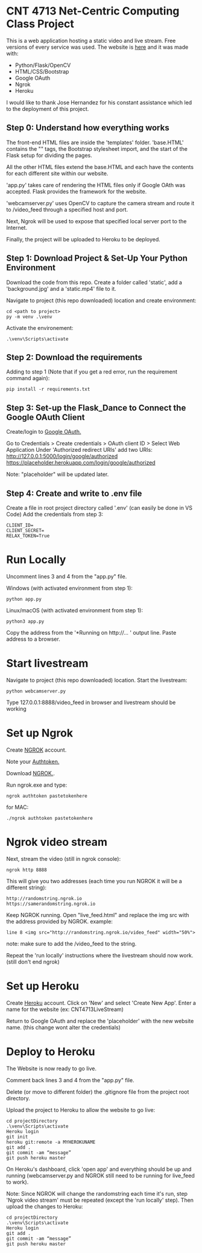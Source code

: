 #	CNT 4713 Net-Centric Computing Class Project

This is a web application hosting a static video and live stream.
Free versions of every service was used.
The website is <a href="https://cnt-webstream.herokuapp.com/">here</a> and it was made with:
<ul>
	<li>Python/Flask/OpenCV</li>
	<li>HTML/CSS/Bootstrap</li>
	<li>Google OAuth</li>
	<li>Ngrok</li>
	<li>Heroku</li>
</ul>

I would like to thank Jose Hernandez for his constant assistance which led to the deployment of this project.
<h2>Step 0: Understand how everything works</h2>
The front-end HTML files are inside the 'templates' folder. 
'base.HTML' contains the "<head>" tags, the Bootstrap stylesheet import, and the start of the Flask setup for dividing the pages.

All the other HTML files extend the base.HTML and each have the contents for each different site within our website.

'app.py' takes care of rendering the HTML files only if Google OAth was accepted. Flask provides the framework for the website.

'webcamserver.py' uses OpenCV to capture the camera stream and route it to /video_feed through a specified host and port.

Next, Ngrok will be used to expose that specified local server port to the Internet.

Finally, the project will be uploaded to Heroku to be deployed.

<h2>Step 1: Download Project & Set-Up Your Python Environment</h2>

Download the code from this repo.
Create a folder called 'static', add a 'background.jpg' and a 'static.mp4' file to it.

Navigate to project (this repo downloaded) location and create environment:
```
cd <path to project>
py -m venv .\venv
```

Activate the environement:
```
.\venv\Scripts\activate
```

<h2>Step 2: Download the requirements</h2>
Adding to step 1 (Note that if you get a red error, run the requirement command again):

```
pip install -r requirements.txt
```

<h2>Step 3: Set-up the Flask_Dance to Connect the Google OAuth Client</h2>
Create/login to <a href="https://console.cloud.google.com/apis/dashboard">Google OAuth.</a>

Go to Credentials > Create credentials > OAuth client ID > Select Web Application
Under 'Authorized redirect URIs' add two URIs:
http://127.0.0.1:5000/login/google/authorized
https://placeholder.herokuapp.com/login/google/authorized

Note: "placeholder" will be updated later.

<h2>Step 4: Create and write to .env file</h2>
Create a file in root project directory called '.env' (can easily be done in VS Code)
Add the credentials from step 3:

```
CLIENT_ID=
CLIENT_SECRET=
RELAX_TOKEN=True
```

# Run Locally

Uncomment lines 3 and 4 from the "app.py" file.

Windows (with activated environment from step 1):
```
python app.py
```

Linux/macOS (with activated environment from step 1):
```
python3 app.py
```
Copy the address from the '*Running on http://... ' output line.
Paste address to a browser.

# Start livestream

Navigate to project (this repo downloaded) location.
Start the livestream:
```
python webcamserver.py
```
Type 127.0.0.1:8888/video_feed in browser and livestream should be working

# Set up Ngrok
Create <a href="https://ngrok.com/">NGROK</a> account.

Note your <a href="https://dashboard.ngrok.com/get-started/your-authtoken">Authtoken.</a> 

Download <a href="https://ngrok.com/download">NGROK.</a>.

Run ngrok.exe and type:
```
ngrok authtoken pastetokenhere
```
for MAC:
```
./ngrok authtoken pastetokenhere
```
# Ngrok video stream
Next, stream the video (still in ngrok console):
```
ngrok http 8888
```

This will give you two addresses (each time you run NGROK it will be a different string):
```
http://randomstring.ngrok.io
https://samerandomstring.ngrok.io
```
Keep NGROK running.
Open "live_feed.html" and replace the img src with the address provided by NGROK.
example:
```
line 8 <img src="http://randomstring.ngrok.io/video_feed" width="50%">
```
note: make sure to add the /video_feed to the string.

Repeat the 'run locally' instructions where the livestream should now work. (still don't end ngrok)

# Set up Heroku
Create <a href="http://www.heroku.com/">Heroku</a> account.
Click on 'New' and select 'Create New App'.
Enter a name for the website (ex: CNT4713LiveStream)

Return to Google OAuth and replace the 'placeholder' with the new website name. (this change wont alter the credentials)
# Deploy to Heroku
The Website is now ready to go live.

Comment back lines 3 and 4 from the "app.py" file.

Delete (or move to different folder) the .gitignore file from the project root directory.

Upload the project to Heroku to allow the website to go live:
```
cd projectDirectory
.\venv\Scripts\activate
Heroku login
git init
heroku git:remote -a MYHEROKUNAME
git add .
git commit -am “message”
git push heroku master
```
On Heroku's dashboard, click  'open app' and everything should be up and running (webcamserver.py and NGROK still need to be running  for live_feed to work).

Note: Since NGROK will change the randomstring each time it's run, step 'Ngrok video stream' must be repeated (except the 'run locally' step). Then upload the changes to Heroku:
```
cd projectDirectory
.\venv\Scripts\activate
Heroku login
git add .
git commit -am “message”
git push heroku master
```
